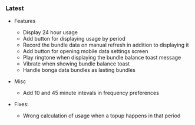 ### Latest

+ Features
  - Display 24 hour usage
  - Add button for displaying usage by period
  - Record the bundle data on manual refresh in addition to displaying it
  - Add button for opening mobile data settings screen
  - Play ringtone when displaying the bundle balance toast message
  - Vibrate when showing bundle balance toast
  - Handle bonga data bundles as lasting bundles

+ Misc

  - Add 10 and 45 minute intevals in frequency preferences

+ Fixes:

  - Wrong calculation of usage when a topup happens in that period
